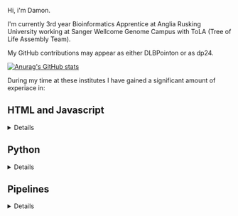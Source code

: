 Hi, i'm Damon. 

I'm currently 3rd year Bioinformatics Apprentice at Anglia Rusking University working at Sanger Wellcome Genome Campus with ToLA (Tree of Life Assembly Team).

My GitHub contributions may appear as either DLBPointon or as dp24.

[![Anurag's GitHub stats](https://github-readme-stats.vercel.app/api?username=DLBPointon&show_icons=true&theme=radical)](https://github.com/anuraghazra/github-readme-stats)

During my time at these institutes I have gained a significant amount of experiace in:

## HTML and Javascript

<details>
  
- In creating a number of full stack projects, such as [GRIT-realtime](https://github.com/DLBPointon/grt-v5) (for use at Sanger where it integrates with the local JIRA platform), university projects such as a [COVID tracker](https://github.com/DLBPointon/covid19-graphs-DLBPointon) which is still viewable [Here](https://dlbpointon.github.io/covid19-graphs-DLBPointon/) as portfolio evidence.

- In personal projects. I use a tool called [Obsidian](https://obsidian.md/) a second brain designed to powerful and customisable whilst making use of Markdown. In light of this I have written [QuickAdd-NCBI](), which adds taxonomic data from NCBI into a note, and contributed to a number of projects which extend the use of Obsidian such as [QuickAdd-Books](https://github.com/DLBPointon/script_googleBooks_quickAdd), Booksidian and [Obsidian-Plotly](https://github.com/DLBPointon/obsidian-plotly). In the future I plan to create a full plugin to integrate a wider breadth of the NCBI API into Obsidian, especially due to the large number of biologists and bioinformaticians that use the software.

- Javascript. Due to experience from the above I have al written a significant amount of JS as well as some small Javascript scripts for ToLQC which graph various statistics.

</details>
  
## Python

<details>

- I have used Python in almost every project I have been involved with during my time at ARU and Sanger. The first being [gEVAL_cleaner](https://github.com/DLBPointon/gEVAL_cleaner), this script would download cdna, cds, rna and protein data of a given organism and prepare it for use in genomic alignment. 

- Some components of [GRIT-realtime](https://github.com/DLBPointon/grt-v5) were also written in Python, namely the script which pulls data from JIRA and massaged it into the format required for database uploading

- I have also written a number of "bots", simple reporting scripts most of which pull various data from JIRA and post them to Slack channels. BTK-announcer  relays ticket information on BlobTookKit requests to those involved with decontamination, Priority-list relays information on high priotity tickets to all, Weekly-report reports on what tickets have changed hands over the course of the past week for management.

</details>

## Pipelines

<details>

- Snakemake. For a universioty project, I wrote a variant annotation pipeline using Illumina data.

- Nextflow DSL2. I am currently working on translating the Snakemake annotation pipeline into Nextflow for wider adoption at Sanger in the DTOL project, This will be using the nf-core production guidelines, allowing for "plug and play" functionality.

- I have also aided in the building of TeloSearch and TreeVal (NF-core standard), both of which are DSL2 pipelines in use at Sanger.
  
</details>
